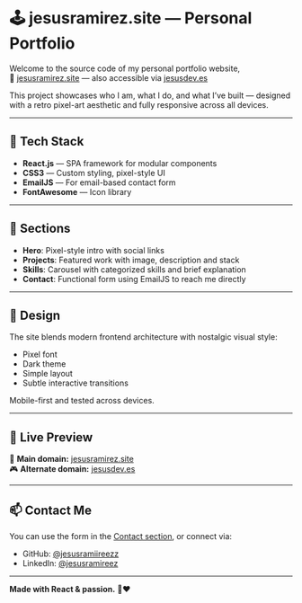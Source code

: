# 🕹️ jesusramirez.site — Personal Portfolio

Welcome to the source code of my personal portfolio website,  
📍 [jesusramirez.site](http://jesusramirez.site) — also accessible via [jesusdev.es](http://jesusdev.es)

This project showcases who I am, what I do, and what I’ve built — designed with a retro pixel-art aesthetic and fully responsive across all devices.

---

## 🔧 Tech Stack

- **React.js** — SPA framework for modular components
- **CSS3** — Custom styling, pixel-style UI
- **EmailJS** — For email-based contact form
- **FontAwesome** — Icon library

---

## 📂 Sections

- **Hero**: Pixel-style intro with social links
- **Projects**: Featured work with image, description and stack
- **Skills**: Carousel with categorized skills and brief explanation
- **Contact**: Functional form using EmailJS to reach me directly

---

## 🎨 Design

The site blends modern frontend architecture with nostalgic visual style:
- Pixel font
- Dark theme
- Simple layout
- Subtle interactive transitions

Mobile-first and tested across devices.

---

## 🚀 Live Preview

🧠 **Main domain:** [jesusramirez.site](http://jesusramirez.site)  
🎮 **Alternate domain:** [jesusdev.es](http://jesusdev.es)

---

## 📫 Contact Me

You can use the form in the [Contact section](http://jesusramirez.site/#contactContainer), or connect via:

- GitHub: [@jesusramiireezz](https://github.com/jesusramiireezz)
- LinkedIn: [@jesusramireez](https://www.linkedin.com/in/jesusramireez)

---

**Made with React & passion.** 🎯❤️
